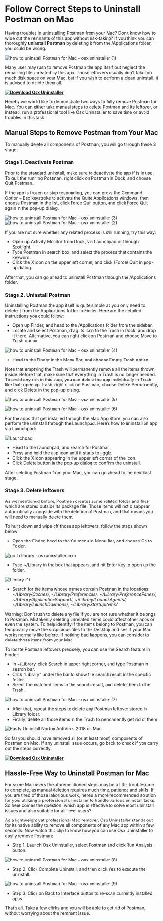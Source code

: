 # Follow Correct Steps to Uninstall Postman on Mac

Having troubles in uninstalling Postman from your Mac? Don’t know how to wipe out the remnants of this app without risk-taking? If you think you can thoroughly **uninstall Postman** by deleting it from the /Applications folder, you could be wrong.

![how to uninstall Postman for Mac - osx uninstaller (1)](https://osxuninstaller.com/uninstall-guides/wp-content/uploads/2018/08/how-to-uninstall-Postman-for-Mac-osx-uninstaller-1.png)

Many user may rush to remove Postman the app itself but neglect the remaining files created by this app. Those leftovers usually don’t take too much disk space on your Mac, but if you wish to perform a clean uninstall, it is advised to delete them all.

**[![Download Osx Uninstaller](https://osxuninstaller.com/uninstall-guides/wp-content/uploads/2016/04/ou_download.png)](https://osxuninstaller.com/download-install.php)**

Hereby we would like to demonstrate two ways to fully remove Postman for Mac. You can either take manual steps to delete Postman and its leftover, or instead, run a professional tool like Osx Uninstaller to save time or avoid troubles in this task.

## Manual Steps to Remove Postman from Your Mac

To manually delete all components of Postman, you will go through these 3 stages:

### Stage 1. Deactivate Postman

Prior to the standard uninstall, make sure to deactivate the app if is in use. To quit the running Postman, right click on Postman in Dock, and choose Quit Postman.

If the app is frozen or stop responding, you can press the Command – Option – Esx keystroke to activate the Quite Applications windows, then choose Postman in the list, click Force Quit button, and click Force Quit again in the pop-up dialog.

![how to uninstall Postman for Mac - osx uninstaller (3)](https://osxuninstaller.com/uninstall-guides/wp-content/uploads/2018/08/how-to-uninstall-Postman-for-Mac-osx-uninstaller-3.png)![how to uninstall Postman for Mac - osx uninstaller (2)](https://osxuninstaller.com/uninstall-guides/wp-content/uploads/2018/08/how-to-uninstall-Postman-for-Mac-osx-uninstaller-2.png)

If you are not sure whether any related process is still running, try this way:

- Open up Activity Monitor from Dock, via Launchpad or through Spotlight.
- Type Postman in search box, and select the process that contains the keyword.
- Click the X icon on the upper left corner, and click (Force) Quit in pop-up dialog.

After that, you can go ahead to uninstall Postman through the /Applications folder.

### Stage 2. Uninstall Postman

Uninstalling Postman the app itself is quite simple as you only need to delete it from the Applications folder in Finder. Here are the detailed instructions you could follow:

- Open up Finder, and head to the /Applications folder from the sidebar.
- Locate and select Postman, drag its icon to the Trash in Dock, and drop it there. Alternative, you can right click on Postman and choose Move to Trash option.

![how to uninstall Postman for Mac - osx uninstaller (4)](https://osxuninstaller.com/uninstall-guides/wp-content/uploads/2018/08/how-to-uninstall-Postman-for-Mac-osx-uninstaller-4.png)

- Head to the Finder in the Menu Bar, and choose Empty Trash option.

Note that emptying the Trash will permanently remove all the items thrown inside. Before that, make sure that everything in Trash is no longer needed. To avoid any risk in this step, you can delete the app individually in Trash like that: open up Trash, right click on Postman, choose Delete Permanently, and click Delete in the pop-up dialog.

![how to uninstall Postman for Mac - osx uninstaller (5)](https://osxuninstaller.com/uninstall-guides/wp-content/uploads/2018/08/how-to-uninstall-Postman-for-Mac-osx-uninstaller-5.png)

![how to uninstall Postman for Mac - osx uninstaller (6)](https://osxuninstaller.com/uninstall-guides/wp-content/uploads/2018/08/how-to-uninstall-Postman-for-Mac-osx-uninstaller-6.png)

For the apps that get installed through the Mac App Store, you can also perform the uninstall through the Launchpad. Here’s how to uninstall an app via Launchpad:

![Launchpad](https://osxuninstaller.com/uninstall-guides/wp-content/uploads/2018/02/Launchpad.png)

- Head to the Launchpad, and search for Postman.
- Press and hold the app icon until it starts to jiggle.
- Click the X icon appearing in the upper left corner of the icon.
- Click Delete button in the pop-up dialog to confirm the uninstall.

After deleting Postman from your Mac, you can go ahead to the next/last stage.

### Stage 3. Delete leftovers

As we mentioned before, Postman creates some related folder and files which are stored outside its package file. Those items will not disappear automatically alongside with the deletion of Postman, and that means you will need to manually delete them.

To hunt down and wipe off those app leftovers, follow the steps shown below:

- Open the Finder, head to the Go menu in Menu Bar, and choose Go to Folder.

![go to library - osxuninstaller.com](https://osxuninstaller.com/uninstall-guides/wp-content/uploads/2016/05/go-to-library-osxuninstaller.com_.png)

- Type ~/Library in the box that appears, and hit Enter key to open up the folder.

![Library (1)](https://osxuninstaller.com/uninstall-guides/wp-content/uploads/2017/12/Library-1.png)

- Search for the items whose names contain Postman in the locations:
  *~/Library/Caches/, ~/Library/Preferences/, ~/Library/PreferencePanes/, ~/Library/ApplicationSupport/, ~/Library/LaunchAgents/, ~/Library/LaunchDaemons/, ~/Library/StartupItems/*

Warning: Don’t rush to delete any file if you are not sure whether it belongs to Postman. Mistakenly deleting unrelated items could affect other apps or even the system. To help identify if the items belong to Postman, you can temporarily move the suspicious files to the Desktop and see if your Mac works normally like before. If nothing bad happens, you can consider to delete those items from your Mac.

To locate Postman leftovers precisely, you can use the Search feature in Finder:

- In ~/Library, click Search in upper right corner, and type Postman in search bar.
- Click “Library” under the bar to show the search result in the specific folder.
- Select the matched items in the search result, and delete them to the Trash.

![how to uninstall Postman for Mac - osx uninstaller (7)](https://osxuninstaller.com/uninstall-guides/wp-content/uploads/2018/08/how-to-uninstall-Postman-for-Mac-osx-uninstaller-7.png)

- After that, repeat the steps to delete any Postman leftover stored in Library folder.
- Finally, delete all those items in the Trash to permanently get rid of them.

![Easily Uninstall Norton AntiVirus 2018 on Mac](https://osxuninstaller.com/uninstall-guides/wp-content/uploads/2018/04/empty-trash.png)

So far you should have removed all (or at least most) components of Postman on Mac. If any uninstall issue occurs, go back to check if you carry out the steps correctly.

**[![Download Osx Uninstaller](https://osxuninstaller.com/uninstall-guides/wp-content/uploads/2016/04/ou_download.png)](https://osxuninstaller.com/download-install.php)**

## Hassle-Free Way to Uninstall Postman for Mac

For some Mac users the aforementioned steps may be a little troublesome to complete, as manual deletion requires much time, patience and skills. If you are tired of those laborious work, here’s a more recommended solution for you: utilizing a professional uninstaller to handle various uninstall tasks. So here comes the question: which app is effective to solve most uninstall issues and also suitable for all-level users?

As a lightweight yet professional Mac remover, Osx Uninstaller stands out for its native ability to remove all components of any Mac app within a few seconds. Now watch this clip to know how you can use Osx Uninstaller to easily remove Postman:



- Step 1. Launch Osx Uninstaller, select Postman and click Run Analysis button.

![how to uninstall Postman for Mac - osx uninstaller (8)](https://osxuninstaller.com/uninstall-guides/wp-content/uploads/2018/08/how-to-uninstall-Postman-for-Mac-osx-uninstaller-8.png)

- Step 2. Click Complete Uninstall, and then click Yes to execute the uninstall.

![how to uninstall Postman for Mac - osx uninstaller (9)](https://osxuninstaller.com/uninstall-guides/wp-content/uploads/2018/08/how-to-uninstall-Postman-for-Mac-osx-uninstaller-9.png)

- Step 3. Click on Back to Interface button to re-scan currently installed apps.

That’s all. Take a few clicks and you will be able to get rid of Postman, without worrying about the remnant issue.